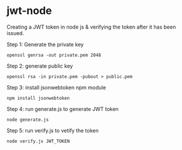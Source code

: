 # jwt-node
Creating a JWT token in node js &amp; verifying the token after it has been issued.

Step 1: Generate the private key

    openssl genrsa -out private.pem 2048

Step 2: generate public key

    openssl rsa -in private.pem -pubout > public.pem

Step 3: install jsonwebtoken npm module

    npm install jsonwebtoken

Step 4: run generate.js to generate JWT token

    node generate.js

Step 5: run verify.js to vetify the token

    node verify.js JWT_TOKEN
